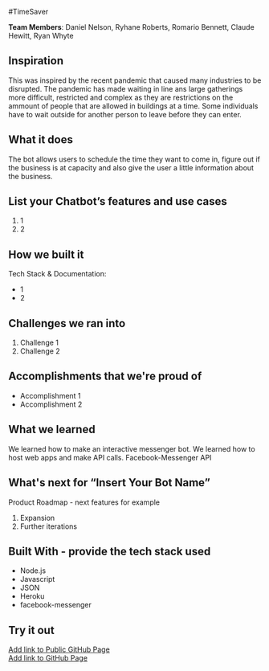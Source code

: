 #TimeSaver

[//]: <> (Please use this Winning Hackathon Application as an example:
https://devpost.com/software/rewise-ai-powered-revision-bot)

**Team Members**: Daniel Nelson, Ryhane Roberts, Romario Bennett, Claude Hewitt, Ryan Whyte

## Inspiration

This was inspired by the recent pandemic that caused many industries to be disrupted. The pandemic has made waiting in line ans large gatherings more difficult, restricted and complex as they are restrictions on the ammount of people that are allowed in buildings at a time. Some individuals have to wait outside for another person to leave before they can enter.

## What it does
The bot allows users to schedule the time they want to come in, figure out if the business is at capacity and also give the user a little information about the business.


## List your Chatbot’s features and use cases
1. 1
1. 2


## How we built it
Tech Stack & Documentation:
* 1
* 2


## Challenges we ran into
1. Challenge 1
1. Challenge 2
 
 
## Accomplishments that we're proud of
* Accomplishment 1
* Accomplishment 2


## What we learned
We learned how to make an interactive messenger bot.
We learned how to host web apps and make API calls.
Facebook-Messenger API



## What's next for “Insert Your Bot Name”
Product Roadmap - next features for example
1. Expansion
1. Further iterations


## Built With - provide the tech stack used 
* Node.js
* Javascript
* JSON
* Heroku
* facebook-messenger


## Try it out
[Add link to Public GitHub Page](link) </br>
[Add link to GitHub Page](link)
